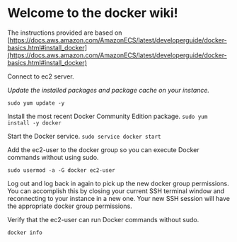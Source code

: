 # Welcome to the docker wiki!

The instructions provided are based on [https://docs.aws.amazon.com/AmazonECS/latest/developerguide/docker-basics.html#install_docker](https://docs.aws.amazon.com/AmazonECS/latest/developerguide/docker-basics.html#install_docker)

Connect to ec2 server.

_Update the installed packages and package cache on your instance._

`sudo yum update -y`

Install the most recent Docker Community Edition package.
`sudo yum install -y docker`

Start the Docker service.
`sudo service docker start`

Add the ec2-user to the docker group so you can execute Docker commands without using sudo.

`sudo usermod -a -G docker ec2-user`

Log out and log back in again to pick up the new docker group permissions. You can accomplish this by closing your current SSH terminal window and reconnecting to your instance in a new one. Your new SSH session will have the appropriate docker group permissions.

Verify that the ec2-user can run Docker commands without sudo.

`docker info`
